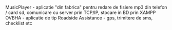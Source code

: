 MusicPlayer - aplicatie "din fabrica" pentru redare de fisiere mp3 din telefon / card sd, comunicare cu server prin TCP/IP, stocare in BD prin XAMPP
OVBHA - aplicatie de tip Roadside Assistance - gps, trimitere de sms, checklist etc
